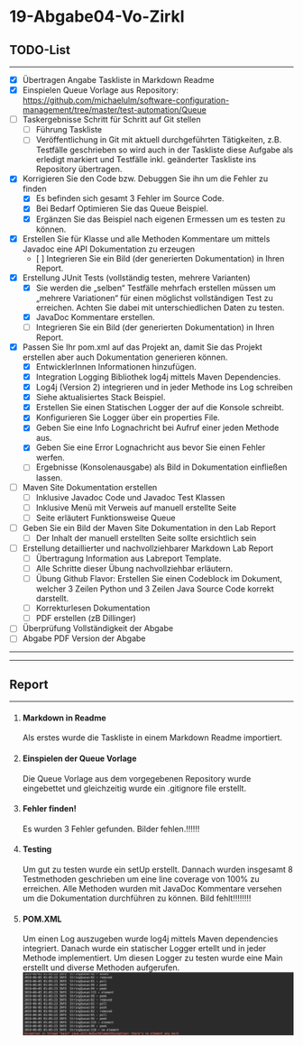 # 19-Abgabe04-Vo-Zirkl

## TODO-List
---

- [x] Übertragen Angabe Taskliste in Markdown Readme
- [x] Einspielen Queue Vorlage aus Repository: https://github.com/michaelulm/software-configuration-management/tree/master/test-automation/Queue
- [ ] Taskergebnisse Schritt für Schritt auf Git stellen
    - [ ] Führung Taskliste
    - [ ] Veröffentlichung in Git mit aktuell durchgeführten Tätigkeiten, z.B. Testfälle geschrieben so wird auch in der Taskliste diese Aufgabe als erledigt markiert und Testfälle inkl. geänderter Taskliste ins Repository übertragen.
- [x] Korrigieren Sie den Code bzw. Debuggen Sie ihn um die Fehler zu finden
    - [x] Es befinden sich gesamt 3 Fehler im Source Code.
    - [x] Bei Bedarf Optimieren Sie das Queue Beispiel.
    - [x] Ergänzen Sie das Beispiel nach eigenen Ermessen um es testen zu können.
- [x] Erstellen Sie für Klasse und alle Methoden Kommentare um mittels Javadoc eine API Dokumentation zu erzeugen
    - [ ] Integrieren Sie ein Bild (der generierten Dokumentation) in Ihren Report.
- [x] Erstellung JUnit Tests (vollständig testen, mehrere Varianten)
    - [x] Sie werden die „selben“ Testfälle mehrfach erstellen müssen   um „mehrere
    Variationen“ für einen möglichst vollständigen Test zu erreichen. Achten Sie
    dabei mit unterschiedlichen Daten zu testen.
    - [x] JavaDoc Kommentare erstellen.
    - [ ] Integrieren Sie ein Bild (der generierten Dokumentation) in Ihren Report.
- [x] Passen Sie Ihr pom.xml auf das Projekt an, damit Sie das Projekt erstellen aber auch Dokumentation generieren können.
    - [x] EntwicklerInnen Informationen hinzufügen.
    - [x] Integration Logging Bibliothek log4j mittels Maven Dependencies.
    - [x] Log4j (Version 2) integrieren und in jeder Methode ins Log schreiben
    - [x] Siehe aktualisiertes Stack Beispiel.
    - [x] Erstellen Sie einen Statischen Logger der auf die Konsole schreibt.
    - [x] Konfigurieren Sie Logger über ein properties File.
    - [x] Geben Sie eine Info Lognachricht bei Aufruf einer jeden Methode aus.
    - [x] Geben Sie eine Error Lognachricht aus bevor Sie einen Fehler werfen.
    - [ ] Ergebnisse (Konsolenausgabe) als Bild in Dokumentation einfließen lassen.
- [ ] Maven Site Dokumentation erstellen
    - [ ] Inklusive Javadoc Code und Javadoc Test Klassen
    - [ ] Inklusive Menü mit Verweis auf manuell erstellte Seite
    - [ ] Seite erläutert Funktionsweise Queue
- [ ] Geben Sie ein Bild der Maven Site Dokumentation in den Lab Report
    - [ ] Der Inhalt der manuell erstellten Seite sollte ersichtlich sein
- [ ] Erstellung detaillierter und nachvollziehbarer Markdown Lab Report
    - [ ] Übertragung Information aus Labreport Template.
    - [ ] Alle Schritte dieser Übung nachvollziehbar erläutern.
    - [ ] Übung Github Flavor: Erstellen Sie einen Codeblock im Dokument, welcher 3 Zeilen Python und 3 Zeilen Java Source Code korrekt darstellt.
    - [ ] Korrekturlesen Dokumentation
    - [ ]  PDF erstellen (zB Dillinger)
- [ ] Überprüfung Vollständigkeit der Abgabe
- [ ] Abgabe PDF Version der Abgabe
---
---
## Report
---

1. #### Markdown in Readme
    Als erstes wurde die Taskliste in einem Markdown Readme importiert.

2. #### Einspielen der Queue Vorlage
    Die Queue Vorlage aus dem vorgegebenen Repository wurde eingebettet und gleichzeitig wurde ein .gitignore file erstellt.

3. #### Fehler finden!
    Es wurden 3 Fehler gefunden. Bilder fehlen.!!!!!!

4. #### Testing
    Um gut zu testen wurde ein setUp erstellt. Dannach wurden insgesamt 8 Testmethoden geschrieben um eine line coverage von 100% zu erreichen.
    Alle Methoden wurden mit JavaDoc Kommentare versehen um die Dokumentation durchführen zu können. Bild fehlt!!!!!!!!

5. #### POM.XML
    Um einen Log auszugeben wurde log4j mittels Maven dependencies integriert. Danach wurde ein statischer Logger ertellt und in jeder Methode implementiert. Um diesen Logger zu testen wurde eine Main erstellt und diverse Methoden aufgerufen. ![Screenshot from logged methods](media/log.png)


